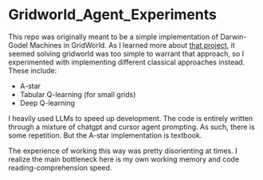 # Gridworld_Agent_Experiments
This repo was originally meant to be a simple implementation of Darwin-Godel Machines in GridWorld. 
As I learned more about [that project](), it seemed solving gridworld was too simple to warrant that approach,
so I experimented with implementing different classical approaches instead.
These include:
- A-star
- Tabular Q-learning (for small grids)
- Deep Q-learning

I heavily used LLMs to speed up development. The code is entirely written through a mixture of chatgpt and cursor agent prompting.
As such, there is some repetition. But the A-star implementation is textbook.

The experience of working this way was pretty disorienting at times. I realize the main bottleneck here is my own working memory and 
code reading-comprehension speed. 
